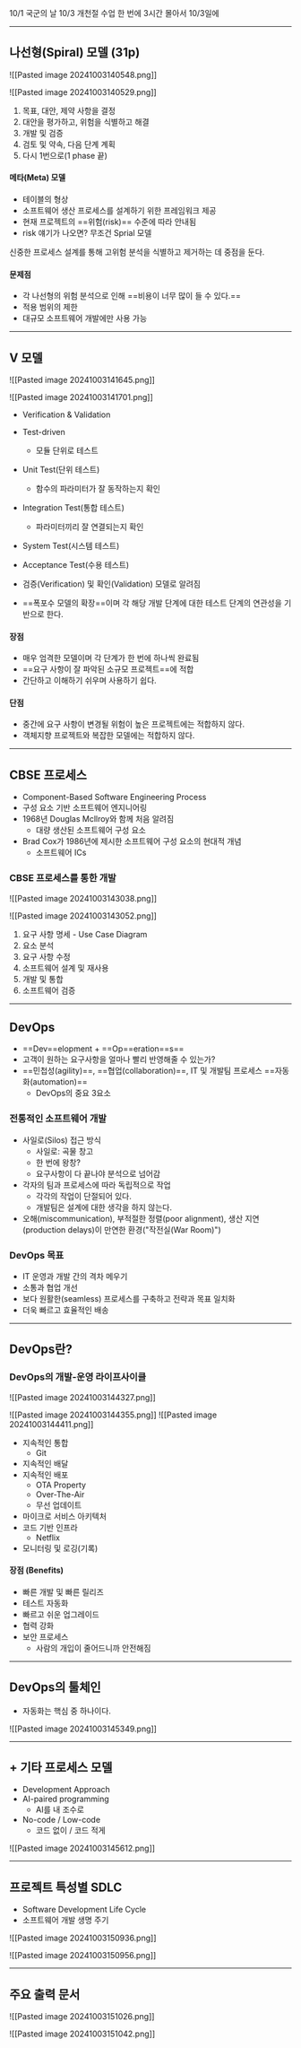 10/1 국군의 날 10/3 개천절
수업 한 번에 3시간 몰아서 10/3일에

---
## 나선형(Spiral) 모델 (31p)

![[Pasted image 20241003140548.png]]

![[Pasted image 20241003140529.png]]

1. 목표, 대안, 제약 사항을 결정
2. 대안을 평가하고, 위험을 식별하고 해결
3. 개발 및 검증
4. 검토 및 약속, 다음 단계 계획
5. 다시 1번으로(1 phase 끝)

#### 메타(Meta) 모델
- 테이블의 형상
- 소프트웨어 생산 프로세스를 설계하기 위한 프레임워크 제공
- 현재 프로젝트의 ==위험(risk)== 수준에 따라 안내됨
- risk 얘기가 나오면? 무조건 Sprial 모델

신중한 프로세스 설계를 통해 고위험 분석을 식별하고 제거하는 데 중점을 둔다.

#### 문제점
- 각 나선형의 위험 분석으로 인해 ==비용이 너무 많이 들 수 있다.==
- 적용 범위의 제한
- 대규모 소프트웨어 개발에만 사용 가능

---
## V 모델

![[Pasted image 20241003141645.png]]

![[Pasted image 20241003141701.png]]

- Verification & Validation
- Test-driven
	- 모듈 단위로 테스트

- Unit Test(단위 테스트)
	- 함수의 파라미터가 잘 동작하는지 확인
- Integration Test(통합 테스트)
	- 파라미터끼리 잘 연결되는지 확인
- System Test(시스템 테스트)
- Acceptance Test(수용 테스트)

- 검증(Verification) 및 확인(Validation) 모델로 알려짐
- ==폭포수 모델의 확장==이며 각 해당 개발 단계에 대한 테스트 단계의 연관성을 기반으로 한다.

#### 장점
- 매우 엄격한 모델이며 각 단계가 한 번에 하나씩 완료됨
- ==요구 사항이 잘 파악된 소규모 프로젝트==에 적합
- 간단하고 이해하기 쉬우며 사용하기 쉽다.
#### 단점
- 중간에 요구 사항이 변경될 위험이 높은 프로젝트에는 적합하지 않다.
- 객체지향 프로젝트와 복잡한 모델에는 적합하지 않다.

---
## CBSE 프로세스
- Component-Based Software Engineering Process
- 구성 요소 기반 소프트웨어 엔지니어링
- 1968년 Douglas Mcllroy와 함께 처음 알려짐
	- 대량 생산된 소프트웨어 구성 요소
- Brad Cox가 1986년에 제시한 소프트웨어 구성 요소의 현대적 개념
	- 소프트웨어 ICs

### CBSE 프로세스를 통한 개발
![[Pasted image 20241003143038.png]]

![[Pasted image 20241003143052.png]]

1. 요구 사항 명세 - Use Case Diagram
2. 요소 분석
3. 요구 사항 수정
4. 소프트웨어 설계 및 재사용
5. 개발 및 통합
6. 소프트웨어 검증

---
## DevOps
- ==Dev==elopment + ==Op==eration==s==
- 고객이 원하는 요구사항을 얼마나 빨리 반영해줄 수 있는가?
- ==민첩성(agility)==, ==협업(collaboration)==, IT 및 개발팀 프로세스 ==자동화(automation)==
	- DevOps의 중요 3요소

### 전통적인 소프트웨어 개발
- 사일로(Silos) 접근 방식
	- 사일로: 곡물 창고
	- 한 번에 왕창?
	- 요구사항이 다 끝나야 분석으로 넘어감
- 각자의 팀과 프로세스에 따라 독립적으로 작업
	- 각각의 작업이 단절되어 있다.
	- 개발팀은 설계에 대한 생각을 하지 않는다.
- 오해(miscommunication), 부적절한 정렬(poor alignment), 생산 지연(production delays)이 만연한 환경("작전실(War Room)")

### DevOps 목표
- IT 운영과 개발 간의 격차 메우기
- 소통과 협업 개선
- 보다 원활한(seamless) 프로세스를 구축하고 전략과 목표 일치화
- 더욱 빠르고 효율적인 배송

---
## DevOps란?
### DevOps의 개발-운영 라이프사이클
![[Pasted image 20241003144327.png]]

![[Pasted image 20241003144355.png]]
![[Pasted image 20241003144411.png]]

- 지속적인 통합
	- Git
- 지속적인 배달
- 지속적인 배포
	- OTA Property
	- Over-The-Air
	- 무선 업데이트
- 마이크로 서비스 아키텍처
- 코드 기반 인프라
	- Netflix
- 모니터링 및 로깅(기록)

#### 장점 (Benefits)
- 빠른 개발 및 빠른 릴리즈
- 테스트 자동화
- 빠르고 쉬운 업그레이드
- 협력 강화
- 보안 프로세스
	- 사람의 개입이 줄어드니까 안전해짐

---
## DevOps의 툴체인
- 자동화는 핵심 중 하나이다.

![[Pasted image 20241003145349.png]]

---
## + 기타 프로세스 모델
- Development Approach
- AI-paired programming
	- AI를 내 조수로
- No-code / Low-code
	- 코드 없이 / 코드 적게

![[Pasted image 20241003145612.png]]

---
## 프로젝트 특성별 SDLC
- Software Development Life Cycle
- 소프트웨어 개발 생명 주기

![[Pasted image 20241003150936.png]]

![[Pasted image 20241003150956.png]]

---
## 주요 출력 문서

![[Pasted image 20241003151026.png]]

![[Pasted image 20241003151042.png]]
